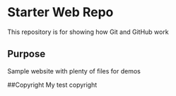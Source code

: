 # Starter Web Repo

This repository is for showing how Git and GitHub work

## Purpose

Sample website with plenty of files for demos

##Copyright 
My test copyright
